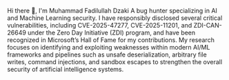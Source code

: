 Hi there 👋, I'm Muhammad Fadilullah Dzaki
A bug hunter specializing in AI and Machine Learning security. I have responsibly disclosed several critical vulnerabilities, including CVE-2025-47277, CVE-2025-11201, and ZDI-CAN-26649 under the Zero Day Initiative (ZDI) program, and have been recognized in Microsoft’s Hall of Fame for my contributions. My research focuses on identifying and exploiting weaknesses within modern AI/ML frameworks and pipelines such as unsafe deserialization, arbitrary file writes, command injections, and sandbox escapes to strengthen the overall security of artificial intelligence systems.
